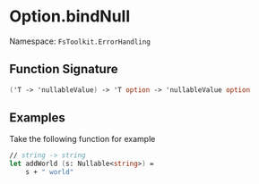 # Option.bindNull

Namespace: `FsToolkit.ErrorHandling`

## Function Signature

```fsharp
('T -> 'nullableValue) -> 'T option -> 'nullableValue option
```

## Examples

Take the following function for example

```fsharp
// string -> string
let addWorld (s: Nullable<string>) = 
    s + " world"
```

```
